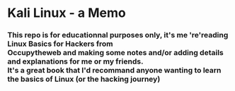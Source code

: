 # **Kali Linux - a Memo**
<h3>
This repo is for educationnal purposes only, it's me 're'reading Linux Basics for Hackers from <br>Occupytheweb and making some notes and/or adding details and explanations for me or my friends.<br>It's a great book that I'd recommand anyone wanting to learn the basics of Linux (or the hacking journey)
</h3>

